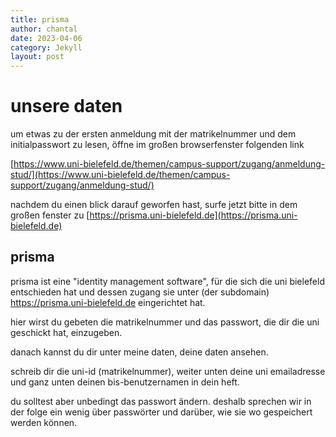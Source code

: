```yaml
---
title: prisma
author: chantal
date: 2023-04-06
category: Jekyll
layout: post
---
```


# unsere daten


um etwas zu der ersten anmeldung mit der matrikelnummer und dem initialpasswort zu lesen, öffne im großen browserfenster folgenden link  

[https://www.uni-bielefeld.de/themen/campus-support/zugang/anmeldung-stud/](https://www.uni-bielefeld.de/themen/campus-support/zugang/anmeldung-stud/)

nachdem du einen blick darauf geworfen hast, surfe jetzt bitte in dem großen fenster zu [https://prisma.uni-bielefeld.de](https://prisma.uni-bielefeld.de)

## prisma

prisma ist eine "identity management software", für die sich die uni bielefeld entschieden hat und dessen zugang sie unter (der subdomain)
https://prisma.uni-bielefeld.de 
eingerichtet hat. 

hier wirst du gebeten die matrikelnummer und das passwort, die dir die uni geschickt hat, einzugeben.

danach kannst du dir unter meine daten, deine daten ansehen.

schreib dir die uni-id (matrikelnummer), weiter unten deine uni emailadresse und ganz unten deinen bis-benutzernamen in dein heft.

du solltest aber unbedingt das passwort ändern. deshalb sprechen wir in der folge ein wenig über passwörter und darüber, wie sie wo gespeichert werden können.



